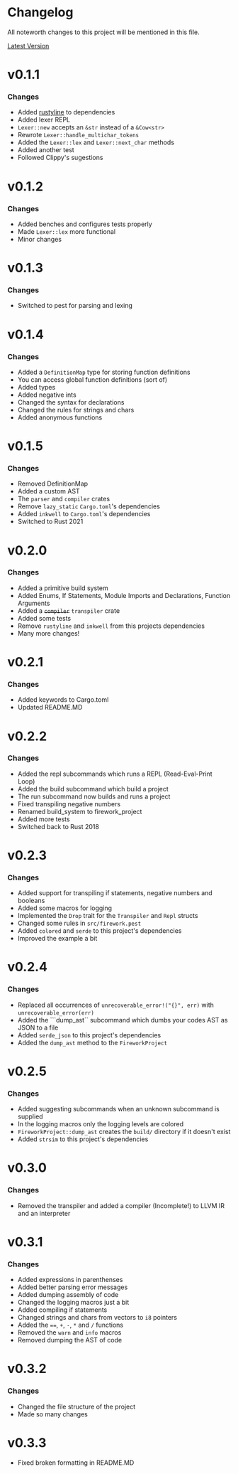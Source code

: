 # Changelog
All noteworth changes to this project will be mentioned in this file.

[Latest Version](#v0.3.1)

# v0.1.1
### Changes
- Added [rustyline](https://crates.io/crates/rustyline/) to dependencies
- Added lexer REPL
- `Lexer::new` accepts an `&str` instead of a `&Cow<str>`
- Rewrote `Lexer::handle_multichar_tokens`
- Added the `Lexer::lex` and `Lexer::next_char` methods
- Added another test
- Followed Clippy's sugestions

# v0.1.2
### Changes 
- Added benches and configures tests properly
- Made `Lexer::lex` more functional
- Minor changes

# v0.1.3
### Changes
- Switched to pest for parsing and lexing

# v0.1.4
### Changes
- Added a `DefinitionMap` type for storing function definitions
- You can access global function definitions (sort of)
- Added types
- Added negative ints
- Changed the syntax for declarations
- Changed the rules for strings and chars
- Added anonymous functions

# v0.1.5
### Changes
- Removed DefinitionMap
- Added a custom AST
- The ```parser``` and ```compiler``` crates
- Remove ```lazy_static``` ```Cargo.toml```'s dependencies
- Added ```inkwell``` to ```Cargo.toml```'s dependencies
- Switched to Rust 2021

# v0.2.0
### Changes
- Added a primitive build system
- Added Enums, If Statements, Module Imports and Declarations, Function Arguments
- Added a ~~```compiler```~~ ```transpiler``` crate
- Added some tests
- Remove ```rustyline``` and ```inkwell``` from this projects dependencies
- Many more changes!

# v0.2.1
### Changes
- Added keywords to Cargo.toml
- Updated README.MD

# v0.2.2
### Changes
- Added the repl subcommands which runs a REPL (Read-Eval-Print Loop)
- Added the build subcommand which build a project
- The run subcommand now builds and runs a project
- Fixed transpiling negative numbers
- Renamed build_system to firework_project
- Added more tests
- Switched back to Rust 2018

# v0.2.3
### Changes
- Added support for transpiling if statements, negative numbers and booleans
- Added some macros for logging
- Implemented the ```Drop``` trait for the ```Transpiler``` and ```Repl``` structs
- Changed some rules in ```src/firework.pest```
- Added ```colored``` and ```serde``` to this project's dependencies
- Improved the example a bit

# v0.2.4
### Changes
- Replaced all occurrences of ```unrecoverable_error!("{}", err)``` with ```unrecoverable_error(err)```
- Added the ```dump_ast`` subcommand which dumbs your codes AST as JSON to a file
- Added ```serde_json``` to this project's dependencies
- Added the ```dump_ast``` method to the ```FireworkProject```

# v0.2.5
### Changes
- Added suggesting subcommands when an unknown subcommand is supplied
- In the logging macros only the logging levels are colored
- ```FireworkProject::dump_ast``` creates the ```build/``` directory if it doesn't exist
- Added ```strsim``` to this project's dependencies


# v0.3.0
### Changes
- Removed the transpiler and added a compiler (Incomplete!) to LLVM IR and an interpreter

# v0.3.1
### Changes
- Added expressions in parenthenses
- Added better parsing error messages
- Added dumping assembly of code
- Changed the logging macros just a bit
- Added compiling if statements
- Changed strings and chars from vectors to ```i8``` pointers
- Added the ```==```, ```+```, ```-```, ```*``` and ```/``` functions
- Removed the ```warn``` and ```info``` macros
- Removed dumping the AST of code

# v0.3.2
### Changes
- Changed the file structure of the project
- Made so many changes

# v0.3.3
- Fixed broken formatting in README.MD